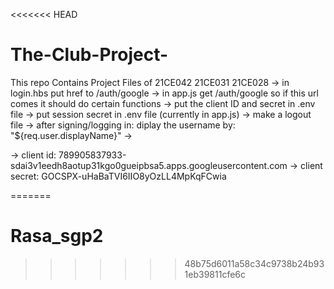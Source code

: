 <<<<<<< HEAD
# The-Club-Project-
This repo Contains Project Files of 21CE042 21CE031 21CE028
-> in login.hbs put href to /auth/google
-> in app.js get /auth/google so if this url comes it should do certain functions
-> put the client ID and secret in .env file
-> put session secret in .env file (currently in app.js)
-> make a logout file
-> after signing/logging in: diplay the username by: "${req.user.displayName}"
-> 


-> client id: 789905837933-sdai3v1eedh8aotup31kgo0gueipbsa5.apps.googleusercontent.com
-> client secret: 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



=======
# Rasa_sgp2
>>>>>>> 48b75d6011a58c34c9738b24b931eb39811cfe6c
